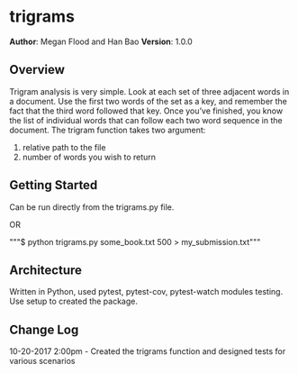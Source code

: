 # trigrams

**Author**: Megan Flood and Han Bao
**Version**: 1.0.0


## Overview
Trigram analysis is very simple. Look at each set of three adjacent words in a document. Use the first two words of the set as a key, and remember the fact that the third word followed that key. Once you’ve finished, you know the list of individual words that can follow each two word sequence in the document.
The trigram function takes two argument:
1. relative path to the file
2. number of words you wish to return



## Getting Started
Can be run directly from the trigrams.py file.

OR

"""$ python trigrams.py some_book.txt 500 > my_submission.txt"""


## Architecture
Written in Python, used pytest, pytest-cov, pytest-watch modules testing.
Use setup to created the package.

## Change Log

10-20-2017 2:00pm - Created the trigrams function and designed tests for various scenarios